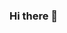 ### Hi there 👋

<!--
**iabdulsalam/iabdulsalam** is a ✨ _special_ ✨ repository because its `README.md` (this file) appears on your GitHub profile.

Here are some ideas to get you started:


- 👋 Hi, I’m ABDUL Salam.
- 👀 I’ve 1+ year of experience in developing websites in certain technologies and frameworks of PHP such as (WordPress(theme development + customization), Laravel, custom PHP).
- 🌱 I’m currently learning MERN Stack.
- 💞️ I’m looking to collaborate on projects to expand my learning and enhance my portfolio.
- 📫 Reach me at iabdulsalam.isb@gmail.com
-->
